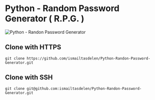 # Python - Random Password Generator ( R.P.G. )

![Python - Randon Password Generator](https://cloud.githubusercontent.com/assets/15425071/22991754/0e5e1edc-f3c6-11e6-81b6-46f3ae7469ea.png)

## Clone with HTTPS
```
git clone https://github.com/ismailtasdelen/Python-Randon-Password-Generator.git
```

## Clone with SSH
```
git clone git@github.com:ismailtasdelen/Python-Randon-Password-Generator.git
```
